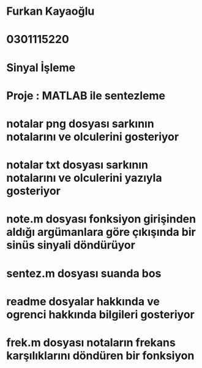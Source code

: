 # Furkan Kayaoğlu
# 0301115220
# Sinyal İşleme
# Proje : MATLAB ile sentezleme

# notalar png dosyası sarkının notalarını ve olculerini gosteriyor
# notalar txt dosyası sarkının notalarını ve olculerini yazıyla gosteriyor
# note.m dosyası fonksiyon girişinden aldığı argümanlara göre çıkışında bir sinüs sinyali döndürüyor
# sentez.m dosyası suanda bos
# readme dosyalar hakkında ve ogrenci hakkında bilgileri gosteriyor
# frek.m dosyası notaların frekans karşılıklarını döndüren bir fonksiyon